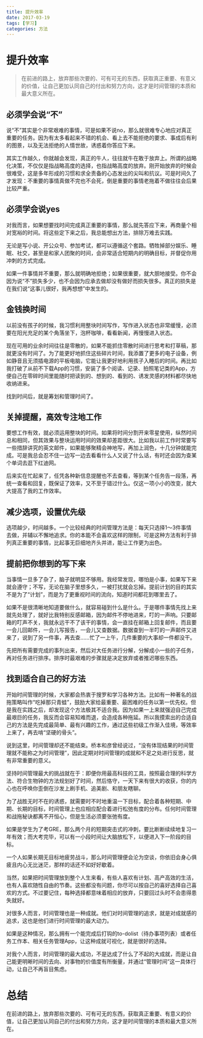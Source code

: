 ```yaml
---
title: 提升效率
date: 2017-03-19
tags: [学习]
categories: 方法
---
```


# 提升效率

>在前进的路上，放弃那些次要的、可有可无的东西，获取真正重要、有意义的价值，让自己更加认同自己的付出和努力方向，这才是时间管理的本质和最大意义所在。

## 必须学会说“不”

说“不”其实是个非常艰难的事情，可是如果不说no，那么就很难专心地应对真正重要的任务。因为有太多看起来不错的机会、看上去不能拒绝的要求、事成后有利的图景，以及无法拒绝的人情世故，诱惑着你答应下来。

<!--more-->

其实工作越久，你就越会发现，真正的牛人，往往就牛在敢于放弃上。所谓的战略化决策，不仅仅是指战略高度的选择，也指战略高度的放弃。刚开始放弃的时候会很难受，这是多年形成的习惯和求全责备的心态发出的尖叫和抗议。可是时间久了才发现：不重要的事情真做不完也不会死，倒是重要的事情老拖着不做往往会后果比较严重。


## 必须学会说yes

对我而言，如果想要找时间完成真正重要的事情，那么就先答应下来，再商量个相对宽裕的时间。将这些定下来之后，我总能想出方法，排除万难去实践。

无论是写小说、开公众号、参加考试，都可以遵循这个套路。牺牲掉部分娱乐、睡眠、社交，甚至是和家人团聚的时间，会非常适合短期内的明确目标，并督促你用冲刺的方式完成。

如果一件事情并不重要，那么就明确地拒绝；如果很重要，就大胆地接受。你不会因为说“不”损失多少，也不会因为应承去做却没有做好而损失很多。真正的损失是在我们说“这事儿很好，我再想想”中发生的。

## 金钱换时间


以前没有孩子的时候，我习惯利用整块时间写作，写作进入状态也非常缓慢，必须要在阳光充足的某个角落坐下，泡杯咖啡，看看新闻，再慢慢进入状态。

现在可用的业余时间往往是零散的，如果不能抓住零散时间进行思考和打草稿，那就更没有时间了。为了能更好地抓住这些碎片时间，我添置了更多的电子设备，例如静音且无须插电源的平板电脑，它能让我更好地利用孩子入睡后的时间。再比如我打破了从前不下载App的习惯，安装了多个阅读、记录、拍照笔记类的App，方便自己在零碎时间里能随时把读到的、想到的、看到的、诱发灵感的材料都尽快地收纳进来。

找到时间后，就是筹划和管理时间了。

## 关掉提醒，高效专注地工作

要想工作有效，就必须运用整块的时间。如果将时间分割开来零星使用，纵然时间总和相同，但其效果与整块运用时间的效果却差距很大。比如我以前工作时常要写一些措辞讲究的英文邮件，如果能够聚精会神地写，再加上润色，十几分钟就能完成。可是我总会忍不住一边写一边去看看什么人又说了什么话，有时还会因为查某个单词去逛下红迪网。

后来实在忙起来了，任凭各种新信息提醒也不去查看，等到某个任务告一段落，再统一查看和回复，既保证了效率，又不至于错过什么。仅这一项小小的改变，就大大提高了我的工作效率。

## 减少选项，设置优先级

选项越少，时间越多。一个比较经典的时间管理方法是：每天只选择1～3件事情去做，并辅以不懈地追求。你的本能不会喜欢这样的限制，可是这种方法有利于排列真正重要的事情，比起事无巨细地齐头并进，能让工作更为出色。

## 提前把你想到的写下来

当事情一旦多了杂了，脑子就明显不够用。我经常发现，哪怕是小事，如果写下来就会遵守；不写，无论在脑子里想多久，一被打扰就会忘掉。提前计划的目的其实不是为了“计划”，而是为了更重视时间的流向，知道时间都花到哪里去了。

如果不是很清晰地知道要做什么，就容易碰到什么是什么。于是哪件事情先找上来就先处理了，就好比我特别反感邮箱，因为邮件不停地进来，叮的一声响。只要邮箱的叮声不关，我就永远干不了该干的事情，会一直挂在邮箱上回复邮件，而且要一会儿回邮件，一会儿写报告，一会儿又查数据。数据查到一半叮的一声邮件又进来了，说到了另一件事，再去查……忙了一上午，几件重要的大事却一件都没干。

先把所有需要完成的事列出来，然后对大任务进行分解，分解成小一些的子任务，再对任务进行排序。排序时最艰难的步骤就是决定放弃或者推迟哪些东西。

## 找到适合自己的好方法

开始时间管理的时候，大家都会热衷于搜罗和学习各种方法。比如有一种著名的战拖策略叫作“吃掉那只青蛙”，鼓励大家给最重要、最困难的任务以第一优先权。但是我在实践之后，却发现这个方法极其不适合我。因为如果一上来就强迫自己完成最艰巨的任务，我反而会容易知难而退，会造成各种拖延。所以我摸索出的合适自己的方法是先完成最简单、最有兴趣的工作，通过这些初级工作渐入佳境，等效率上来了，再去啃“坚硬的骨头”。

说到这里，时间管理却还不能结束。桥本和彦曾经说过，“没有体现结果的时间管理就不能称之为时间管理”，因此定期对时间管理的成就和不足之处进行反思，就有非常重要的意义。

坚持时间管理最大的挑战就在于：即便你用最高科技的工具，按照最合理的科学方法、符合生物钟的方法规划好了时间，然后恪守，一天下来有很大的收获，你的内心也在呼唤你歪倒在沙发上刷手机、追美剧、和朋友瞎聊。

为了战胜无时不在的诱惑，就需要时不时地重温一下目标，配合着各种短期、中期、长期的目标，时间管理上也应相应配合着进行松弛有度的分布。任何时间管理和战拖秘诀都离不开恒心，但是生活必须要张弛有度。

如果是学生为了考GRE，那么两个月的短期突击式的冲刺，要比断断续续地复习一年有效；而大考完毕，可以有一小段时间让大脑放松下，以便进入下一阶段的目标。

一个人如果长期无目标地疲劳战斗，那么时间管理便会沦为空谈，你依旧会身心俱疲且内心无比迷茫，那样的话还不如好好歇着。

当然，如果把时间管理放到整个人生来看，有些人喜欢有计划、高产高效的生活，也有人喜欢随性自由的节奏。这些都没有问题，你尽可以按自己的喜好选择自己喜欢的方式。不过要记住，每种选择都意味着相应的放弃，只要回过头时不会患得患失就好。

对很多人而言，时间管理也是一种成就。他们对时间管理的追求，就是对成就感的追求，这也是他们进行时间管理的最大动力。

如果是这种情况，那么拥有一个能完成后打钩的to-dolist（待办事项列表）或者任务工作本、相关任务管理App，让这种成就可视化，就是很好的选择。

对我个人而言，时间管理的最大成功，不是达成了什么了不起的大成就，而是让自己能更明晰时间的去向、对事物的价值度有所衡量，并通过“管理时间”这一具体行动，让自己不再盲目焦虑。

# 总结
在前进的路上，放弃那些次要的、可有可无的东西，获取真正重要、有意义的价值，让自己更加认同自己的付出和努力方向，这才是时间管理的本质和最大意义所在。
